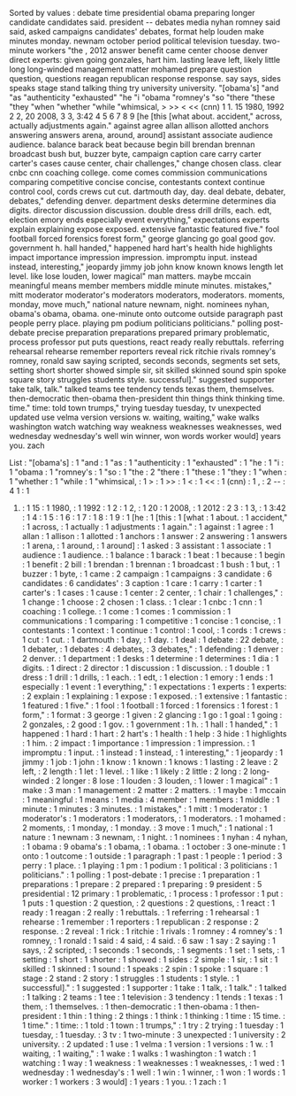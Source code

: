Sorted by values :
debate time presidential obama preparing longer candidate candidates said. president -- debates media nyhan romney said said, asked campaigns candidates' debates, format help louden make minutes monday. newnam october period political television tuesday. two-minute workers "the , 2012 answer benefit came center choose denver direct experts: given going gonzales, hart him. lasting leave left, likely little long long-winded management matter mohamed prepare question question, questions reagan republican response response. say says, sides speaks stage stand talking thing try university university. "[obama's] "and "as "authenticity "exhausted" "he "i "obama "romney's "so "there "these "they "when "whether "while "whimsical, &gt; &gt;&gt; &lt; &lt;&lt; (cnn) 1 1. 15 1980, 1992 2 2, 20 2008, 3 3, 3:42 4 5 6 7 8 9 [he [this [what about. accident," across, actually adjustments again." against agree allan allison allotted anchors answering answers arena, around, around] assistant associate audience audience. balance barack beat because begin bill brendan brennan broadcast bush but, buzzer byte, campaign caption care carry carter carter's cases cause center, chair challenges," change chosen class. clear cnbc cnn coaching college. come comes commission communications comparing competitive concise concise, contestants context continue control cool, cords crews cut cut. dartmouth day, day. deal debate, debater, debates," defending denver. department desks determine determines dia digits. director discussion discussion. double dress drill drills, each. edt, election emory ends especially event everything," expectations experts explain explaining expose exposed. extensive fantastic featured five." fool football forced forensics forest form," george glancing go goal good gov. government h. hall handed," happened hard hart's health hide highlights impact importance impression impression. impromptu input. instead instead, interesting," jeopardy jimmy job john know known knows length let level. like lose louden, lower magical" man matters. maybe mccain meaningful means member members middle minute minutes. mistakes," mitt moderator moderator's moderators moderators, moderators. moments, monday, move much," national nature newnam, night. nominees nyhan, obama's obama, obama. one-minute onto outcome outside paragraph past people perry place. playing pm podium politicians politicians." polling post-debate precise preparation preparations prepared primary problematic, process professor put puts questions, react ready really rebuttals. referring rehearsal rehearse remember reporters reveal rick ritchie rivals romney's romney, ronald saw saying scripted, seconds seconds, segments set sets, setting short shorter showed simple sir, sit skilled skinned sound spin spoke square story struggles students style. successful]." suggested supporter take talk, talk." talked teams tee tendency tends texas them, themselves. then-democratic then-obama then-president thin things think thinking time. time." time: told town trumps," trying tuesday tuesday, tv unexpected updated use velma version versions w. waiting, waiting," wake walks washington watch watching way weakness weaknesses weaknesses, wed wednesday wednesday's well win winner, won words worker would] years you. zach 

List :
"[obama's] : 1
"and : 1
"as : 1
"authenticity : 1
"exhausted" : 1
"he : 1
"i : 1
"obama : 1
"romney's : 1
"so : 1
"the : 2
"there : 1
"these : 1
"they : 1
"when : 1
"whether : 1
"while : 1
"whimsical, : 1
&gt; : 1
&gt;&gt; : 1
&lt; : 1
&lt;&lt; : 1
(cnn) : 1
, : 2
-- : 4
1 : 1
1. : 1
15 : 1
1980, : 1
1992 : 1
2 : 1
2, : 1
20 : 1
2008, : 1
2012 : 2
3 : 1
3, : 1
3:42 : 1
4 : 1
5 : 1
6 : 1
7 : 1
8 : 1
9 : 1
[he : 1
[this : 1
[what : 1
about. : 1
accident," : 1
across, : 1
actually : 1
adjustments : 1
again." : 1
against : 1
agree : 1
allan : 1
allison : 1
allotted : 1
anchors : 1
answer : 2
answering : 1
answers : 1
arena, : 1
around, : 1
around] : 1
asked : 3
assistant : 1
associate : 1
audience : 1
audience. : 1
balance : 1
barack : 1
beat : 1
because : 1
begin : 1
benefit : 2
bill : 1
brendan : 1
brennan : 1
broadcast : 1
bush : 1
but, : 1
buzzer : 1
byte, : 1
came : 2
campaign : 1
campaigns : 3
candidate : 6
candidates : 6
candidates' : 3
caption : 1
care : 1
carry : 1
carter : 1
carter's : 1
cases : 1
cause : 1
center : 2
center, : 1
chair : 1
challenges," : 1
change : 1
choose : 2
chosen : 1
class. : 1
clear : 1
cnbc : 1
cnn : 1
coaching : 1
college. : 1
come : 1
comes : 1
commission : 1
communications : 1
comparing : 1
competitive : 1
concise : 1
concise, : 1
contestants : 1
context : 1
continue : 1
control : 1
cool, : 1
cords : 1
crews : 1
cut : 1
cut. : 1
dartmouth : 1
day, : 1
day. : 1
deal : 1
debate : 22
debate, : 1
debater, : 1
debates : 4
debates, : 3
debates," : 1
defending : 1
denver : 2
denver. : 1
department : 1
desks : 1
determine : 1
determines : 1
dia : 1
digits. : 1
direct : 2
director : 1
discussion : 1
discussion. : 1
double : 1
dress : 1
drill : 1
drills, : 1
each. : 1
edt, : 1
election : 1
emory : 1
ends : 1
especially : 1
event : 1
everything," : 1
expectations : 1
experts : 1
experts: : 2
explain : 1
explaining : 1
expose : 1
exposed. : 1
extensive : 1
fantastic : 1
featured : 1
five." : 1
fool : 1
football : 1
forced : 1
forensics : 1
forest : 1
form," : 1
format : 3
george : 1
given : 2
glancing : 1
go : 1
goal : 1
going : 2
gonzales, : 2
good : 1
gov. : 1
government : 1
h. : 1
hall : 1
handed," : 1
happened : 1
hard : 1
hart : 2
hart's : 1
health : 1
help : 3
hide : 1
highlights : 1
him. : 2
impact : 1
importance : 1
impression : 1
impression. : 1
impromptu : 1
input. : 1
instead : 1
instead, : 1
interesting," : 1
jeopardy : 1
jimmy : 1
job : 1
john : 1
know : 1
known : 1
knows : 1
lasting : 2
leave : 2
left, : 2
length : 1
let : 1
level. : 1
like : 1
likely : 2
little : 2
long : 2
long-winded : 2
longer : 8
lose : 1
louden : 3
louden, : 1
lower : 1
magical" : 1
make : 3
man : 1
management : 2
matter : 2
matters. : 1
maybe : 1
mccain : 1
meaningful : 1
means : 1
media : 4
member : 1
members : 1
middle : 1
minute : 1
minutes : 3
minutes. : 1
mistakes," : 1
mitt : 1
moderator : 1
moderator's : 1
moderators : 1
moderators, : 1
moderators. : 1
mohamed : 2
moments, : 1
monday, : 1
monday. : 3
move : 1
much," : 1
national : 1
nature : 1
newnam : 3
newnam, : 1
night. : 1
nominees : 1
nyhan : 4
nyhan, : 1
obama : 9
obama's : 1
obama, : 1
obama. : 1
october : 3
one-minute : 1
onto : 1
outcome : 1
outside : 1
paragraph : 1
past : 1
people : 1
period : 3
perry : 1
place. : 1
playing : 1
pm : 1
podium : 1
political : 3
politicians : 1
politicians." : 1
polling : 1
post-debate : 1
precise : 1
preparation : 1
preparations : 1
prepare : 2
prepared : 1
preparing : 9
president : 5
presidential : 12
primary : 1
problematic, : 1
process : 1
professor : 1
put : 1
puts : 1
question : 2
question, : 2
questions : 2
questions, : 1
react : 1
ready : 1
reagan : 2
really : 1
rebuttals. : 1
referring : 1
rehearsal : 1
rehearse : 1
remember : 1
reporters : 1
republican : 2
response : 2
response. : 2
reveal : 1
rick : 1
ritchie : 1
rivals : 1
romney : 4
romney's : 1
romney, : 1
ronald : 1
said : 4
said, : 4
said. : 6
saw : 1
say : 2
saying : 1
says, : 2
scripted, : 1
seconds : 1
seconds, : 1
segments : 1
set : 1
sets, : 1
setting : 1
short : 1
shorter : 1
showed : 1
sides : 2
simple : 1
sir, : 1
sit : 1
skilled : 1
skinned : 1
sound : 1
speaks : 2
spin : 1
spoke : 1
square : 1
stage : 2
stand : 2
story : 1
struggles : 1
students : 1
style. : 1
successful]." : 1
suggested : 1
supporter : 1
take : 1
talk, : 1
talk." : 1
talked : 1
talking : 2
teams : 1
tee : 1
television : 3
tendency : 1
tends : 1
texas : 1
them, : 1
themselves. : 1
then-democratic : 1
then-obama : 1
then-president : 1
thin : 1
thing : 2
things : 1
think : 1
thinking : 1
time : 15
time. : 1
time." : 1
time: : 1
told : 1
town : 1
trumps," : 1
try : 2
trying : 1
tuesday : 1
tuesday, : 1
tuesday. : 3
tv : 1
two-minute : 3
unexpected : 1
university : 2
university. : 2
updated : 1
use : 1
velma : 1
version : 1
versions : 1
w. : 1
waiting, : 1
waiting," : 1
wake : 1
walks : 1
washington : 1
watch : 1
watching : 1
way : 1
weakness : 1
weaknesses : 1
weaknesses, : 1
wed : 1
wednesday : 1
wednesday's : 1
well : 1
win : 1
winner, : 1
won : 1
words : 1
worker : 1
workers : 3
would] : 1
years : 1
you. : 1
zach : 1
